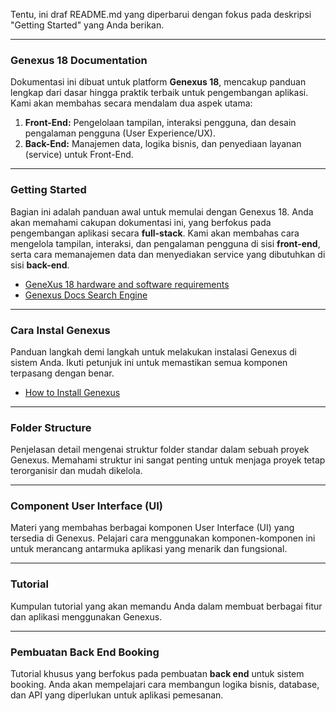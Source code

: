 Tentu, ini draf README.md yang diperbarui dengan fokus pada deskripsi "Getting Started" yang Anda berikan.

---

### **Genexus 18 Documentation**

Dokumentasi ini dibuat untuk platform **Genexus 18**, mencakup panduan lengkap dari dasar hingga praktik terbaik untuk pengembangan aplikasi. Kami akan membahas secara mendalam dua aspek utama:

1.  **Front-End:** Pengelolaan tampilan, interaksi pengguna, dan desain pengalaman pengguna (User Experience/UX).
2.  **Back-End:** Manajemen data, logika bisnis, dan penyediaan layanan (service) untuk Front-End.

---

### **Getting Started**

Bagian ini adalah panduan awal untuk memulai dengan Genexus 18. Anda akan memahami cakupan dokumentasi ini, yang berfokus pada pengembangan aplikasi secara **full-stack**. Kami akan membahas cara mengelola tampilan, interaksi, dan pengalaman pengguna di sisi **front-end**, serta cara memanajemen data dan menyediakan service yang dibutuhkan di sisi **back-end**.
- [GeneXus 18 hardware and software requirements](https://docs.genexus.com/en/wiki?30900,GeneXus+18+hardware+and+software+requirements)
- [Genexus Docs Search Engine](https://docs.genexus.com/en/hsearch)

---

### **Cara Instal Genexus**

Panduan langkah demi langkah untuk melakukan instalasi Genexus di sistem Anda. Ikuti petunjuk ini untuk memastikan semua komponen terpasang dengan benar.
- [How to Install Genexus](https://hackmd.io/jCstSCjPRYux938HkqipYA?view#Cara-Instal-Genexus)
---

### **Folder Structure**

Penjelasan detail mengenai struktur folder standar dalam sebuah proyek Genexus. Memahami struktur ini sangat penting untuk menjaga proyek tetap terorganisir dan mudah dikelola.

---

### **Component User Interface (UI)**

Materi yang membahas berbagai komponen User Interface (UI) yang tersedia di Genexus. Pelajari cara menggunakan komponen-komponen ini untuk merancang antarmuka aplikasi yang menarik dan fungsional.

---

### **Tutorial**

Kumpulan tutorial yang akan memandu Anda dalam membuat berbagai fitur dan aplikasi menggunakan Genexus.

---

### **Pembuatan Back End Booking**

Tutorial khusus yang berfokus pada pembuatan **back end** untuk sistem booking. Anda akan mempelajari cara membangun logika bisnis, database, dan API yang diperlukan untuk aplikasi pemesanan.
